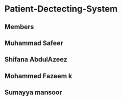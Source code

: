 # Patient-Dectecting-System

## Members
## Muhammad Safeer
## Shifana AbdulAzeez
## Mohammed Fazeem k
## Sumayya mansoor
